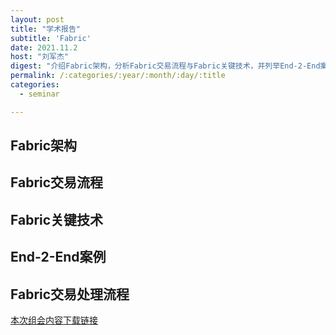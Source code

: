 ```yaml
---
layout: post
title: "学术报告"
subtitle: 'Fabric'
date: 2021.11.2
host: "刘军杰"
digest: "介绍Fabric架构，分析Fabric交易流程与Fabric关键技术，并列举End-2-End案例展示Fabric交易处理流程。"
permalink: /:categories/:year/:month/:day/:title
categories:
  - seminar

---
```


## Fabric架构

## Fabric交易流程

## Fabric关键技术

## End-2-End案例

## Fabric交易处理流程


[本次组会内容下载链接](https://github.com/xxycfhb/pku_exploit_files/blob/main/seminar/20211102_musl_libc%E5%86%85%E5%AD%98%E7%AE%A1%E7%90%86.pptx)